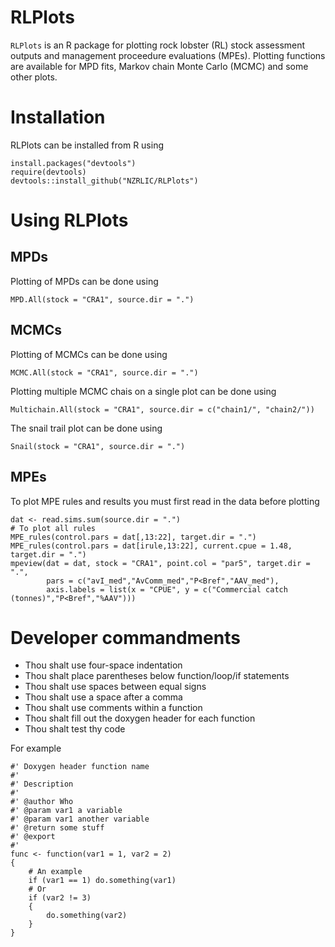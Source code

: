 RLPlots
=======

`RLPlots` is an R package for plotting rock lobster (RL) stock assessment
outputs and management proceedure evaluations (MPEs). Plotting functions are
available for MPD fits, Markov chain Monte Carlo (MCMC) and some other plots.


# Installation

RLPlots can be installed from R using

    install.packages("devtools")
    require(devtools)
    devtools::install_github("NZRLIC/RLPlots")


# Using RLPlots

## MPDs

Plotting of MPDs can be done using

    MPD.All(stock = "CRA1", source.dir = ".")


## MCMCs

Plotting of MCMCs can be done using

    MCMC.All(stock = "CRA1", source.dir = ".")

Plotting multiple MCMC chais on a single plot can be done using    

    Multichain.All(stock = "CRA1", source.dir = c("chain1/", "chain2/"))
    
The snail trail plot can be done using

    Snail(stock = "CRA1", source.dir = ".")


## MPEs

To plot MPE rules and results you must first read in the data before plotting

    dat <- read.sims.sum(source.dir = ".")
    # To plot all rules
    MPE_rules(control.pars = dat[,13:22], target.dir = ".")
    MPE_rules(control.pars = dat[irule,13:22], current.cpue = 1.48, target.dir = ".")
    mpeview(dat = dat, stock = "CRA1", point.col = "par5", target.dir = ".",
            pars = c("avI_med","AvComm_med","P<Bref","AAV_med"),
            axis.labels = list(x = "CPUE", y = c("Commercial catch (tonnes)","P<Bref","%AAV")))


# Developer commandments

-  Thou shalt use four-space indentation
-  Thou shalt place parentheses below function/loop/if statements
-  Thou shalt use spaces between equal signs
-  Thou shalt use a space after a comma
-  Thou shalt use comments within a function
-  Thou shalt fill out the doxygen header for each function
-  Thou shalt test thy code

For example

    #' Doxygen header function name
    #'
    #' Description
    #'
    #' @author Who
    #' @param var1 a variable
    #' @param var1 another variable
    #' @return some stuff
    #' @export
    #'
    func <- function(var1 = 1, var2 = 2)
    {
        # An example
        if (var1 == 1) do.something(var1)
        # Or
        if (var2 != 3)
        {
            do.something(var2)
        }
    }
